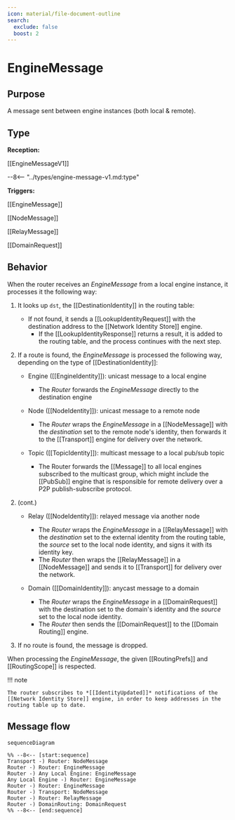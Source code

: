 ```yaml
---
icon: material/file-document-outline
search:
  exclude: false
  boost: 2
---
```


<div class="message" markdown>

# EngineMessage

## Purpose

<!-- --8<-- [start:purpose] -->
A message sent between engine instances (both local & remote).
<!-- --8<-- [end:purpose] -->

## Type

<!-- --8<-- [start:type] -->
**Reception:**

[[EngineMessageV1]]

--8<-- "../types/engine-message-v1.md:type"

**Triggers:**

[[EngineMessage]]

[[NodeMessage]]

[[RelayMessage]]

[[DomainRequest]]
<!-- --8<-- [end:type] -->

## Behavior

<!-- --8<-- [start:behavior] -->
When the router receives an *EngineMessage* from a local engine instance,
it processes it the following way:

1. It looks up `dst`, the [[DestinationIdentity]] in the routing table:

   - If not found, it sends a [[LookupIdentityRequest]]
     with the destination address to the [[Network Identity Store]] engine.
     - If the [[LookupIdentityResponse]] returns a result, it is added to the routing table,
       and the process continues with the next step.

2. If a route is found, the *EngineMessage* is processed the following way,
   depending on the type of [[DestinationIdentity]]:

   - Engine ([[EngineIdentity]]): unicast message to a local engine

     - The *Router* forwards the *EngineMessage* directly to the destination engine

   - Node ([[NodeIdentity]]): unicast message to a remote node

     - The *Router* wraps the *EngineMessage* in a [[NodeMessage]]
       with the *destination* set to the remote node's identity,
       then forwards it to the [[Transport]] engine for delivery over the network.

   - Topic ([[TopicIdentity]]): multicast message to a local pub/sub topic

     - The Router forwards the [[Message]] to all local engines subscribed to the multicast group,
       which might include the [[PubSub]] engine
       that is responsible for remote delivery over a P2P publish-subscribe protocol.

<div class="v2" markdown>

2. (cont.)

   - Relay ([[NodeIdentity]]): relayed message via another node

     - The *Router* wraps the *EngineMessage* in a [[RelayMessage]]
       with the *destination* set to the external identity from the routing table,
       the *source* set to the local node identity,
       and signs it with its identity key.
     - The *Router* then wraps the [[RelayMessage]] in a [[NodeMessage]]
       and sends it to [[Transport]] for delivery over the network.

   - Domain ([[DomainIdentity]]): anycast message to a domain

     - The *Router* wraps the *EngineMessage* in a [[DomainRequest]]
       with the destination set to the domain's identity and the *source* set to the local node identity.
     - The *Router* then sends the [[DomainRequest]] to the [[Domain Routing]] engine.

</div>

3. If no route is found, the message is dropped.

When processing the *EngineMessage*, the given [[RoutingPrefs]] and [[RoutingScope]] is respected.

!!! note

    The router subscribes to *[[IdentityUpdated]]* notifications of the [[Network Identity Store]] engine, in order to keep addresses in the routing table up to date.
<!-- --8<-- [end:behavior] -->

## Message flow

<!-- --8<-- [start:messages] -->
```mermaid
sequenceDiagram

%% --8<-- [start:sequence]
Transport -) Router: NodeMessage
Router -) Router: EngineMessage
Router -) Any Local Engine: EngineMessage
Any Local Engine -) Router: EngineMessage
Router -) Router: EngineMessage
Router -) Transport: NodeMessage
Router -) Router: RelayMessage
Router -) DomainRouting: DomainRequest
%% --8<-- [end:sequence]
```
<!-- --8<-- [end:messages] -->

</div>
